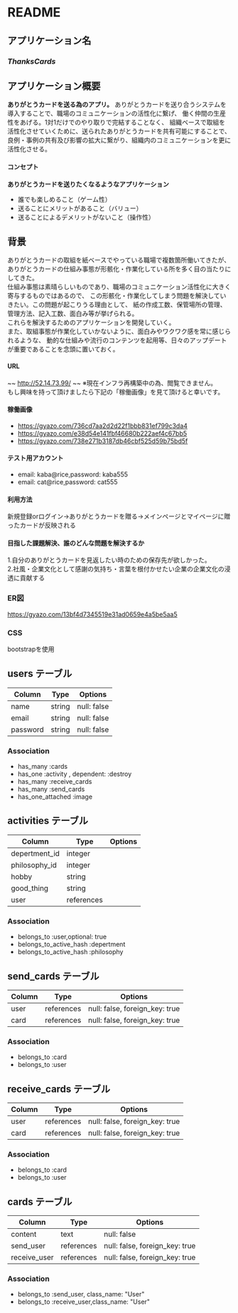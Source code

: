 # README


## アプリケーション名
### ***ThanksCards***

## アプリケーション概要	
**ありがとうカードを送る為のアプリ。** 
ありがとうカードを送り合うシステムを導入することで、職場のコミュニケーションの活性化に繋げ、
働く仲間の生産性をあげる。1対1だけでのやり取りで完結することなく、
組織ベースで取組を活性化させていくために、送られたありがとうカードを共有可能にすることで、
良例・事例の共有及び影響の拡大に繋がり、組織内のコミュニケーションを更に活性化させる。

#### コンセプト
**ありがとうカードを送りたくなるようなアプリケーション**
- 誰でも楽しめること（ゲーム性）
- 送ることにメリットがあること（バリュー）
- 送ることによるデメリットがないこと（操作性）

## 背景
ありがとうカードの取組を紙ベースでやっている職場で複数箇所働いてきたが、
ありがとうカードの仕組み事態が形骸化・作業化している所を多く目の当たりにしてきた。<br>
仕組み事態は素晴らしいものであり、職場のコミュニケーション活性化に大きく寄与するものではあるので、
この形骸化・作業化してしまう問題を解決していきたい。この問題が起こりうる理由として、
紙の作成工数、保管場所の管理、管理方法、記入工数、面白み等が挙げられる。<br>
これらを解決するためのアプリケーションを開発していく。<br>
また、取組事態が作業化していかないように、面白みやワクワク感を常に感じられるような、
動的な仕組みや流行のコンテンツを起用等、日々のアップデートが重要であることを念頭に置いておく。


#### URL	
 ~~ http://52.14.73.99/ ~~
※現在インフラ再構築中の為、閲覧できません。<br>
もし興味を持って頂けましたら下記の「稼働画像」を見て頂けると幸いです。

#### 稼働画像
- https://gyazo.com/736cd7aa2d2d22f1bbb831ef799c3da4
- https://gyazo.com/e38d54e141fbf46680b222aef4c67bb5
- https://gyazo.com/738e271b3187db46cbf525d59b75bd5f

#### テスト用アカウント	 
- email: kaba@rice,password: kaba555
- email: cat@rice,password: cat555

#### 利用方法	 
新規登録orログイン→ありがとうカードを贈る→メインページとマイページに贈ったカードが反映される

#### 目指した課題解決、誰のどんな問題を解決するか	
1.自分のありがとうカードを見返したい時のための保存先が欲しかった。<br>
2.社風・企業文化として感謝の気持ち・言葉を根付かせたい企業の企業文化の浸透に貢献する

### ER図
https://gyazo.com/13bf4d7345519e31ad0659e4a5be5aa5

### CSS
bootstrapを使用



## users テーブル


| Column   | Type   | Options     |
| -------- | ------ | ----------- |
| name     | string | null: false |
| email    | string | null: false |
| password | string | null: false |

### Association

- has_many :cards
- has_one :activity , dependent: :destroy
- has_many :receive_cards
- has_many :send_cards
- has_one_attached :image

## activities テーブル

| Column        | Type       | Options | 
| ------------- | ---------- | ------- | 
| depertment_id | integer    |         | 
| philosophy_id | integer    |         | 
| hobby         | string     |         | 
| good_thing    | string     |         | 
| user          | references |         | 
### Association

- belongs_to :user,optional: true
- belongs_to_active_hash :depertment
- belongs_to_active_hash :philosophy

## send_cards テーブル

| Column | Type       | Options                        |
| ------ | ---------- | ------------------------------ |
| user   | references | null: false, foreign_key: true |
| card   | references | null: false, foreign_key: true |

### Association

- belongs_to :card
- belongs_to :user

## receive_cards テーブル

| Column | Type       | Options                        |
| ------ | ---------- | ------------------------------ |
| user   | references | null: false, foreign_key: true |
| card   | references | null: false, foreign_key: true |

### Association

- belongs_to :card
- belongs_to :user

## cards テーブル

| Column       | Type       | Options                        | 
| ------------ | ---------- | ------------------------------ | 
| content      | text       | null: false                    | 
| send_user    | references | null: false, foreign_key: true | 
| receive_user | references | null: false, foreign_key: true | 
### Association

- belongs_to :send_user, class_name: "User"
- belongs_to :receive_user,class_name: "User"